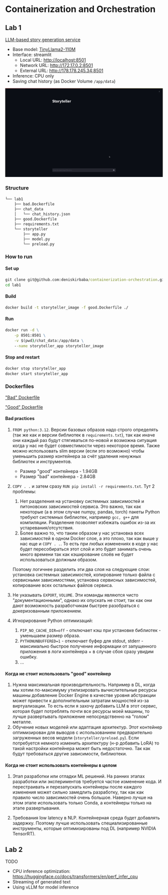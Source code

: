 # Containerization and  Orchestration

## Lab 1

[LLM-based story generation service](/lab1/)

* Base model: [TinyLlama2-110M](https://huggingface.co/nickypro/tinyllama-110M)
* Interface: streamlit
  * Local URL: <http://localhost:8501>
  * Network URL: <http://172.17.0.2:8501>
  * External URL: <http://178.178.245.34:8501>
* Inference: CPU only
* Saving chat history (as Docker Volume `/app/data`)

![Lab 1 demo](/media/storygen1.gif)

### Structure

```tree
└── lab1
    ├── bad.Dockerfile
    ├── chat_data
    │   └── chat_history.json
    ├── good.Dockerfile
    ├── requirements.txt
    └── storyteller
        ├── app.py
        ├── model.py
        └── preload.py
```

### How to run

#### Set up

```cmd
git clone git@github.com:deniskirbaba/containerization-orchestration.git
cd lab1
```

#### Build

```cmd
docker build -t storyteller_image -f good.Dockerfile ./
```

#### Run

```cmd
docker run -d \
    -p 8501:8501 \
    -v $(pwd)/chat_data:/app/data \
    --name storyteller_app storyteller_image
```

#### Stop and restart

```cmd
docker stop storyteller_app
docker start storyteller_app
```

### Dockerfiles

["Bad" Dockerfile](/lab1/bad.Dockerfile)

["Good" Dockerfile](/lab1/good.Dockerfile)

#### Bad practices

1. `FROM python:3.12`. Версии базовых образов надо строго определять (так же как и версии библиотек в `requirements.txt`), так как иначе они каждый раз будут стягиваться по-новой и возможна ситуация когда у нас не будет совместимости через некоторое время. Также можно использовать slim версии (если это возможно) чтобы уменьшить размер контейнера за счёт удаления ненужных библиотек и инструментов.
    * Размер "good" контейнера - 1.94GB
    * Размер "bad" контейнера - 2.84GB
2. `COPY . .` и затем сразу `RUN pip install -r requirements.txt`. Тут 2 проблемы:
    1. Нет разделения на установку системных зависимостей и питоновских зависимостей сервиса. Это важно, так как некоторые (а в этом случае numpy, pandas, torch) пакеты Python требуют системных библиотек, например `gcc, g++` для компиляции. Разделение позволяет избежать ошибок из-за их устаревания/отсутствия.
    2. Более важно то, что таким образом у нас установка всех зависимостей в одном Docker слое, а это плохо, так как выше у нас еще и `COPY . .`. То есть при любых изменениях в коде у нас будет пересобираться этот слой и это будет занимать очень много времени так как кэширование слоёв не будет использоваться должным образом.

    Поэтому логичнее разделить эти два слоя на следующие слои:  установка системных зависимостей, копирование только файла с сервисными зависимостями, установка сервисных зависимостей, копирование всех остальных файлов сервиса.  
3. Не указывать `EXPORT`, `VOLUME`. Эти команды являются чисто "документационными", однако их опускать не стоит, так как они дают возможность разработчикам быстрее разобраться с докеризованным приложением.
4. Игнорирование Python оптимизаций:
    1. `PIP_NO_CACHE_DIR=off` - отключает кэш при установке библиотек - уменьшаем размер образа.
    2. `PYTHONUNBUFFERED=1` - отключает буфер для stdout, stderr - максимально быстрое получение информации от запущенного приложения в логи контейнера + в случае сбоя сразу увидим ошибку.
    3. ...

#### Когда не стоит использовать "good" контейнер

1. Нужна максимальная производительность. Например в DL, когда мы хотим по-максимуму утилизировать вычислительные ресурсы машины добавление Docker Engine в качестве уровня абстракции может привести к дополнительным затратам мощностей из-за виртуализации. То есть если я захочу добавить LLM в этот сервис, которая будет потреблять почти все ресурсы моей машины, то лучше развертывать приложение непосредственно на "голом" металле.
2. Обучение новых моделей или адаптация архитектур. Этот контейнер оптимизирован для выводов с использованием предварительно загруженных весов модели (`storyteller/preload.py`). Если потребуется немного изменить архитектуру (н-р добавить LoRA) то такой настройки контейнера может быть недостаточно. Так как будут требоваться другие зависимости, библиотеки.

#### Когда не стоит использовать контейнеры в целом

1. Этап разработки или отладки ML решений. На ранних этапах разработки или экспериментов требуется частое изменение кода. И перестраивать и перезапускать контейнеры после каждого изменения может сильно замедлить разработку, так как как правило число зависимостей очень большое. Наверно лучше на этом этапе использовать только Conda, а контейнеры только на этапе развертывания.

2. Требования low latency в NLP. Контейнерная среда будет добавлять задержку. Поэтому лучше использовать специализированные инструменты, которые оптимизированы под DL (например NVIDIA TensorRT).

## Lab 2

TODO

* CPU inference optimization: <https://huggingface.co/docs/transformers/en/perf_infer_cpu>
* Streaming of generated text
* Using vLLM for model inference
